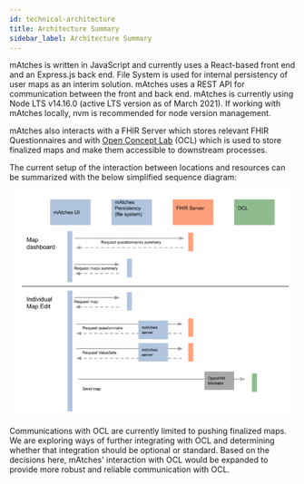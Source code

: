```yaml
---
id: technical-architecture
title: Architecture Summary
sidebar_label: Architecture Summary
---
```


mAtches is written in JavaScript and currently uses a React-based front end and an Express.js back end. File System is used for internal persistency of user maps as an interim solution. mAtches uses a REST API for communication between the front and back end. mAtches is currently using Node LTS v14.16.0 (active LTS version as of March 2021). If working with mAtches locally, nvm is recommended for node version management. 

mAtches also interacts with a FHIR Server which stores relevant FHIR Questionnaires and with [Open Concept Lab](https://www.openconceptlab.org/) (OCL) which is used to store finalized maps and make them accessible to downstream processes.

The current setup of the interaction between locations and resources can be summarized with the below simplified sequence diagram:

![](/img/technical/technical-architecture/current-sequence-diagram.png)

Communications with OCL are currently limited to pushing finalized maps. We are exploring ways of further integrating with OCL and determining whether that integration should be optional or standard. Based on the decisions here, mAtches' interaction with OCL would be expanded to provide more robust and reliable communication with OCL.